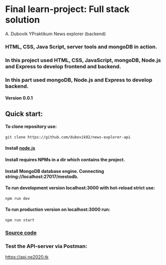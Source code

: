 #  Final learn-project: Full stack solution  
A. Dubovik YPraktikum News explorer (backend)
### HTML, CSS, Java Script, server tools and mongoDB in action.
### In this project used HTML, CSS, JavaScript, mongoDB, Node.js and Express to develop frontend and backend.
### In this part used mongoDB, Node.js and Express to develop backend.
#### Version 0.0.1
## Quick start: 
#### To clone repository use:
    git clone https://github.com/dubovik02/news-explorer-api
#### Install [node.js](https://nodejs.org/en/download/) 
#### Install requires NPMs in a dir which contains the project.
#### Install MongoDB database engine. Connecting string://localhost:27017/mestodb.
#### To run development version localhost:3000 with hot-reload strict use:
    npm run dev
#### To run production version on localhost:3000 run:
    npm run start
### [Source code](https://github.com/dubovik02/news-explorer-api)
### Test the API-server via Postman:
<https://api.ne2020.tk>
